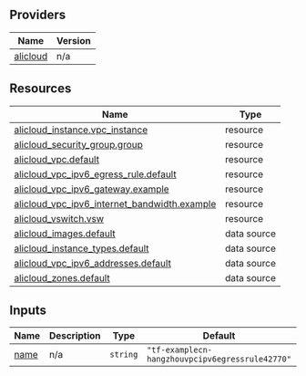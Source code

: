 <!-- BEGIN_TF_DOCS -->
## Providers

| Name | Version |
|------|---------|
| <a name="provider_alicloud"></a> [alicloud](#provider\_alicloud) | n/a |

## Resources

| Name | Type |
|------|------|
| [alicloud_instance.vpc_instance](https://registry.terraform.io/providers/hashicorp/alicloud/latest/docs/resources/instance) | resource |
| [alicloud_security_group.group](https://registry.terraform.io/providers/hashicorp/alicloud/latest/docs/resources/security_group) | resource |
| [alicloud_vpc.default](https://registry.terraform.io/providers/hashicorp/alicloud/latest/docs/resources/vpc) | resource |
| [alicloud_vpc_ipv6_egress_rule.default](https://registry.terraform.io/providers/hashicorp/alicloud/latest/docs/resources/vpc_ipv6_egress_rule) | resource |
| [alicloud_vpc_ipv6_gateway.example](https://registry.terraform.io/providers/hashicorp/alicloud/latest/docs/resources/vpc_ipv6_gateway) | resource |
| [alicloud_vpc_ipv6_internet_bandwidth.example](https://registry.terraform.io/providers/hashicorp/alicloud/latest/docs/resources/vpc_ipv6_internet_bandwidth) | resource |
| [alicloud_vswitch.vsw](https://registry.terraform.io/providers/hashicorp/alicloud/latest/docs/resources/vswitch) | resource |
| [alicloud_images.default](https://registry.terraform.io/providers/hashicorp/alicloud/latest/docs/data-sources/images) | data source |
| [alicloud_instance_types.default](https://registry.terraform.io/providers/hashicorp/alicloud/latest/docs/data-sources/instance_types) | data source |
| [alicloud_vpc_ipv6_addresses.default](https://registry.terraform.io/providers/hashicorp/alicloud/latest/docs/data-sources/vpc_ipv6_addresses) | data source |
| [alicloud_zones.default](https://registry.terraform.io/providers/hashicorp/alicloud/latest/docs/data-sources/zones) | data source |

## Inputs

| Name | Description | Type | Default | Required |
|------|-------------|------|---------|:--------:|
| <a name="input_name"></a> [name](#input\_name) | n/a | `string` | `"tf-examplecn-hangzhouvpcipv6egressrule42770"` | no |
<!-- END_TF_DOCS -->    